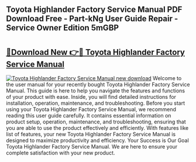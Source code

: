 ## Toyota Highlander Factory Service Manual PDF Download Free - Part-kNg User Guide Repair - Service Owner Edition 5mGBP

# <h2><a href="http://bc71436.oget.top/?id=Toyota+Highlander+Factory+Service+Manual">🔗Download New 👉🔴 Toyota Highlander Factory Service Manual</a></h2>

[![Toyota Highlander Factory Service Manual new download](https://i.imgur.com/5g1atiW.png)](http://bc71436.oget.top/?id=Toyota+Highlander+Factory+Service+Manual)
Welcome to the user manual for your recently bought Toyota Highlander Factory Service Manual. This guide is here to help you navigate the features and functions of your product with ease. Inside, you will find detailed instructions for installation, operation, maintenance, and troubleshooting. Before you start using your Toyota Highlander Factory Service Manual, we recommend reading this user guide carefully. It contains essential information on product setup, operation, maintenance, and troubleshooting, ensuring that you are able to use the product effectively and efficiently. With features like list of features, your new Toyota Highlander Factory Service Manual is designed to maximize productivity and efficiency. Your Success is Our Goal Toyota Highlander Factory Service Manual. We are here to ensure your complete satisfaction with your new product.
